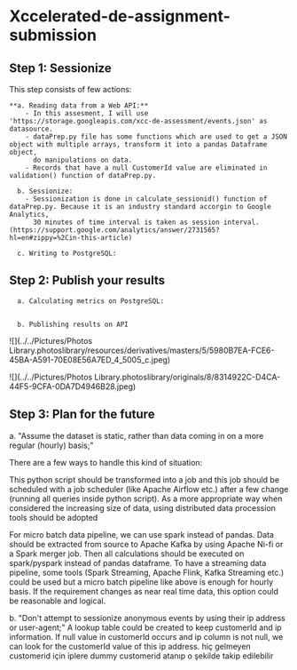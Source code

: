 # Xccelerated-de-assignment-submission

## Step 1: Sessionize

This step consists of few actions: 

    **a. Reading data from a Web API:** 
        - In this assesment, I will use 'https://storage.googleapis.com/xcc-de-assessment/events.json' as datasource.  
        - dataPrep.py file has some functions which are used to get a JSON object with multiple arrays, transform it into a pandas Dataframe object, 
          do manipulations on data.
        - Records that have a null CustomerId value are eliminated in validation() function of dataPrep.py.

      b. Sessionize:
        - Sessionization is done in calculate_sessionid() function of dataPrep.py. Because it is an industry standard accorgin to Google Analytics,
          30 minutes of time interval is taken as session interval. (https://support.google.com/analytics/answer/2731565?hl=en#zippy=%2Cin-this-article)

      c. Writing to PostgreSQL:


## Step 2: Publish your results

      a. Calculating metrics on PostgreSQL:


      b. Publishing results on API

![](../../Pictures/Photos Library.photoslibrary/resources/derivatives/masters/5/5980B7EA-FCE6-45BA-A591-70E08E56A7ED_4_5005_c.jpeg)


![](../../Pictures/Photos Library.photoslibrary/originals/8/8314922C-D4CA-44F5-9CFA-0DA7D4946B28.jpeg)


## Step 3: Plan for the future

a. "Assume the dataset is static, rather than data coming in on a more regular (hourly) basis;"

There are a few ways to handle this kind of situation:

This python script should be transformed into a job and this job should be scheduled with a job scheduler (like Apache Airflow etc.) after a few change (running all queries inside python script).
As a more appropriate way when considered the increasing size of data, using distributed data procession tools should be adopted

For micro batch data pipeline, we can use spark instead of pandas. Data should be extracted from source to Apache Kafka by using Apache Ni-fi or a Spark merger job. Then all calculations should be executed on spark/pyspark instead of pandas dataframe.
To have a streaming data pipeline, some tools (Spark Streaming, Apache Flink, Kafka Streaming etc.) could be used but a micro batch pipeline like above is enough for hourly basis. If the requirement changes as near real time data, this option could be reasonable and logical.

b. "Don't attempt to sessionize anonymous events by using their ip address or user-agent;"
A lookup table could be created to keep customerId and ip information. If null value in customerId occurs and ip column is not null, we can look for the customerId value of this ip address.
hiç gelmeyen customerid için iplere dummy customerid atanıp o şekilde takip edilebilir